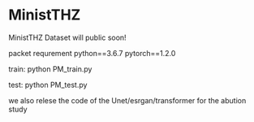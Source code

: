 # MinistTHZ
MinistTHZ Dataset will public soon!

packet requrement
python==3.6.7
pytorch==1.2.0

train:
python PM_train.py

test:
python PM_test.py

we also relese the code of the Unet/esrgan/transformer for the abution study
